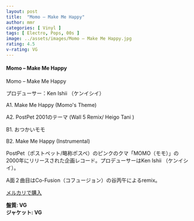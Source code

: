 ```yaml
---
layout: post
title:  "Momo – Make Me Happy"
author: mmr
categories: [ Vinyl ]
tags: [ Electro, Pops, 00s ]
image: ../assets/images/Momo – Make Me Happy.jpg
rating: 4.5
v-rating: VG
---
```


#### Momo – Make Me Happy

Momo – Make Me Happy

プロデューサー：Ken Ishii （ケンイシイ）

A1. Make Me Happy (Momo's Theme)

A2. PostPet 2001のテーマ (Wall 5 Remix/ Heigo Tani )

B1. おつかいモモ 

B2. Make Me Happy (Instrumental)

PostPet（ポストペット/略称ポスペ）のピンクのクマ「MOMO（モモ）」の2000年にリリースされた企画レコード。プロデューサーはKen Ishii （ケンイシイ）。

A面２曲目はCo-Fusion（コフュージョン）の谷丙午によるremix。

[メルカリで購入](https://jp.mercari.com/item/m95229129822?afid=6142608987)

<div class="mt-4 mb-4 d-flex align-items-center">
<strong class="mr-1">盤質: VG</strong>
</div>
<div class="mt-4 mb-4 d-flex align-items-center">
<strong class="mr-1">ジャケット: VG</strong>
</div>
